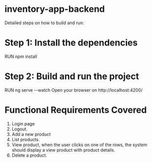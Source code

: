 # inventory-app-backend
Detailed steps on how to build and run:

# Step 1: Install the dependencies
RUN npm install

# Step 2: Build and run the project
RUN ng serve --watch
Open your browser on http://localhost:4200/

# Functional Requirements Covered
1. Login page
2. Logout.
3. Add a new product
4. List products.
5. View product, when the user clicks on one of the rows, the system should display a view product with product details.
6. Delete a product.
